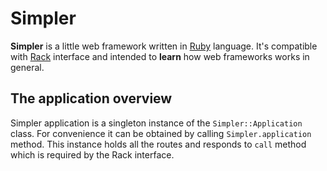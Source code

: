 # Simpler

**Simpler** is a little web framework written in [Ruby](https://www.ruby-lang.org) language. It's compatible with [Rack](https://rack.github.io) interface and intended to **learn** how web frameworks works in general.

## The application overview

Simpler application is a singleton instance of the `Simpler::Application` class. For convenience it can be obtained by calling `Simpler.application` method. This instance holds all the routes and responds to `call` method which is required by the Rack interface.

